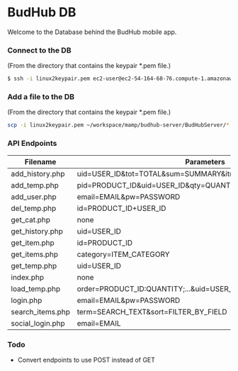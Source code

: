 # BudHub DB
Welcome to the Database behind the BudHub mobile app.

### Connect to the DB
(From the directory that contains the keypair *.pem file.)
```sh
$ ssh -i linux2keypair.pem ec2-user@ec2-54-164-68-76.compute-1.amazonaws.com
```
### Add a file to the DB
(From the directory that contains the keypair *.pem file.)
```sh
scp -i linux2keypair.pem ~/workspace/mamp/budhub-server/BudHubServer/*.php ec2-user@ec2-54-164-68-76.compute-1.amazonaws.com:/var/www/html
```
### API Endpoints
| Filename | Parameters |
| ------ | ------ |
| add_history.php | uid=USER_ID&tot=TOTAL&sum=SUMMARY&itm=ITEMS&date=DATE_STRING |
| add_temp.php | pid=PRODUCT_ID&uid=USER_ID&qty=QUANTITY |
| add_user.php | email=EMAIL&pw=PASSWORD |
| del_temp.php | id=PRODUCT_ID+USER_ID |
| get_cat.php | none |
| get_history.php | uid=USER_ID |
| get_item.php | id=PRODUCT_ID |
| get_items.php | category=ITEM_CATEGORY |
| get_temp.php | uid=USER_ID |
| index.php | none |
| load_temp.php | order=PRODUCT_ID:QUANTITY;...&uid=USER_ID |
| login.php | email=EMAIL&pw=PASSWORD |
| search_items.php | term=SEARCH_TEXT&sort=FILTER_BY_FIELD |
| social_login.php | email=EMAIL |
### Todo
 - Convert endpoints to use POST instead of GET